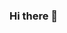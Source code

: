 ### Hi there 👋

<!--
**Oyewande/Oyewande** is a ✨ _special_ ✨ repository because its `README.md` (this file) appears on your GitHub profile.

Here are some ideas to get you started:

- 🔭 I’m currently working on building my skills
- 🌱 I’m currently learning python for web development
- 👯 I’m looking to collaborate on basic projects to improve my skills
- 🤔 I’m looking for help with python projects
- 📫 How to reach me: oyewandeoyediran@gmail.com and on LinkedIn @oyewandeoyediran
- 😄 Pronouns: he/him
- ⚡ Fun fact: I love to learn new things
-->
